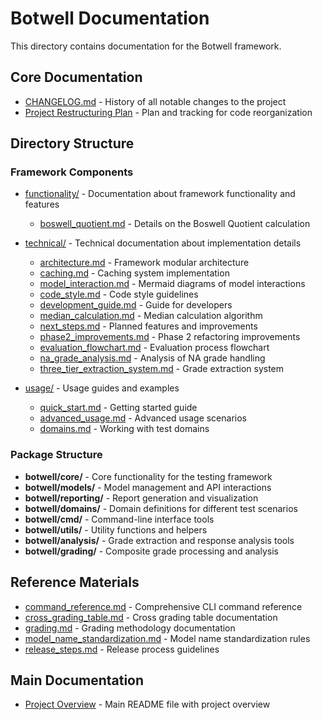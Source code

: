 # Botwell Documentation

This directory contains documentation for the Botwell framework.

## Core Documentation

- [CHANGELOG.md](CHANGELOG.md) - History of all notable changes to the project
- [Project Restructuring Plan](project_restructuring_plan_TODO.md) - Plan and tracking for code reorganization

## Directory Structure

### Framework Components

- [functionality/](functionality/) - Documentation about framework functionality and features
  - [boswell_quotient.md](functionality/boswell_quotient.md) - Details on the Boswell Quotient calculation

- [technical/](technical/) - Technical documentation about implementation details
  - [architecture.md](technical/architecture.md) - Framework modular architecture
  - [caching.md](technical/caching.md) - Caching system implementation
  - [model_interaction.md](technical/model_interaction.md) - Mermaid diagrams of model interactions
  - [code_style.md](technical/code_style.md) - Code style guidelines
  - [development_guide.md](technical/development_guide.md) - Guide for developers
  - [median_calculation.md](technical/median_calculation.md) - Median calculation algorithm
  - [next_steps.md](technical/next_steps.md) - Planned features and improvements
  - [phase2_improvements.md](technical/phase2_improvements.md) - Phase 2 refactoring improvements
  - [evaluation_flowchart.md](technical/evaluation_flowchart.md) - Evaluation process flowchart
  - [na_grade_analysis.md](technical/na_grade_analysis.md) - Analysis of NA grade handling
  - [three_tier_extraction_system.md](technical/three_tier_extraction_system.md) - Grade extraction system

- [usage/](usage/) - Usage guides and examples
  - [quick_start.md](usage/quick_start.md) - Getting started guide
  - [advanced_usage.md](usage/advanced_usage.md) - Advanced usage scenarios
  - [domains.md](usage/domains.md) - Working with test domains

### Package Structure

- **botwell/core/** - Core functionality for the testing framework
- **botwell/models/** - Model management and API interactions
- **botwell/reporting/** - Report generation and visualization
- **botwell/domains/** - Domain definitions for different test scenarios
- **botwell/cmd/** - Command-line interface tools
- **botwell/utils/** - Utility functions and helpers
- **botwell/analysis/** - Grade extraction and response analysis tools
- **botwell/grading/** - Composite grade processing and analysis

## Reference Materials

- [command_reference.md](command_reference.md) - Comprehensive CLI command reference
- [cross_grading_table.md](cross_grading_table.md) - Cross grading table documentation
- [grading.md](grading.md) - Grading methodology documentation
- [model_name_standardization.md](model_name_standardization.md) - Model name standardization rules
- [release_steps.md](release_steps.md) - Release process guidelines

## Main Documentation

- [Project Overview](../README.md) - Main README file with project overview